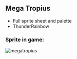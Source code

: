 ## Mega Tropius
- Full sprite sheet and palette
- ThunderRainbow

### Sprite in game:
![megatropius](https://github.com/Pawkkie/Team-Aquas-Asset-Repo/assets/75729017/22c208d6-a24e-4522-8ea8-bed36f326faf)
